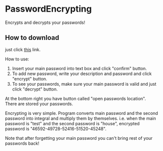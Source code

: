# PasswordEncrypting
Encrypts and decrypts your passwords!

## How to download
just click [this](https://github.com/CziterGaming/PasswordEncrypting/releases/) link.

How to use:
1. Insert your main password into text box and click "confirm" button.
2. To add new password, write your description and password and click "encrypt" button.
3. To see your passwords, make sure your main password is valid and just click "decrypt" button.

At the bottom right you have button called "open passwords location". There are stored your passwords.

Encrypting is very simple. Program converts main password and the second password into integral and multiply them by themselves.
i.e. when the main password is "test" and the second password is "house", encrypted password is "46592-49728-52416-51520-45248".

Note that after forgetting your main password you can't bring rest of your passwords back!
